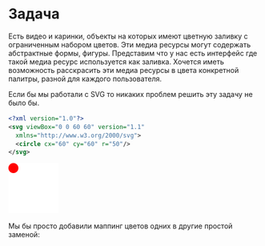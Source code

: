 # Задача

Есть видео и каринки, объекты на которых имеют цветную заливку с ограниченным набором цветов.
Эти медиа ресурсы могут содержать абстрактные формы, фигуры.
Представим что у нас есть интерфейс где такой медиа ресурс используется как заливка.
Хочется иметь возможность расскрасить эти медиа ресурсы в цвета конкретной палитры, разной для каждого пользователя.

Если бы мы работали с SVG то никаких проблем решить эту задачу не было бы.

```svg
<?xml version="1.0"?>
<svg viewBox="0 0 60 60" version="1.1"
  xmlns="http://www.w3.org/2000/svg">
  <circle cx="60" cy="60" r="50"/>
</svg>
```

![SVG-1](./resources/1.svg)

Мы бы просто добавили маппинг цветов одних в другие простой заменой:

